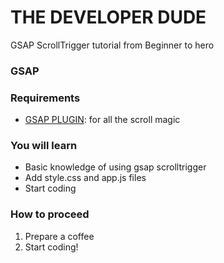 # THE DEVELOPER DUDE 
GSAP ScrollTrigger tutorial from Beginner to hero

### GSAP

### Requirements

-   [GSAP PLUGIN](https://greensock.com/docs/v3/Installation): for all the scroll magic

### You will learn

-   Basic knowledge of using gsap scrolltrigger
-   Add style.css and app.js files
-   Start coding

### How to proceed

1.  Prepare a coffee
2.  Start coding!
 